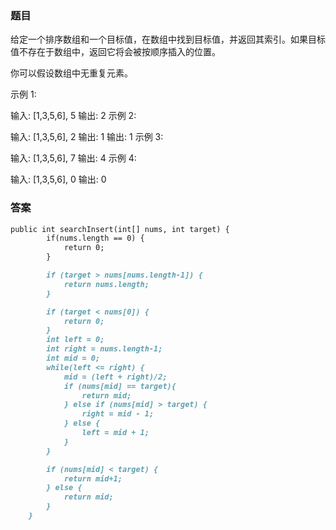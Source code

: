 ### 题目
给定一个排序数组和一个目标值，在数组中找到目标值，并返回其索引。如果目标值不存在于数组中，返回它将会被按顺序插入的位置。

你可以假设数组中无重复元素。

示例 1:

输入: [1,3,5,6], 5
输出: 2
示例 2:

输入: [1,3,5,6], 2
输出: 1
输出: 1
示例 3:

输入: [1,3,5,6], 7
输出: 4
示例 4:

输入: [1,3,5,6], 0
输出: 0


### 答案
```markdown
public int searchInsert(int[] nums, int target) {
        if(nums.length == 0) {
            return 0;
        }

        if (target > nums[nums.length-1]) {
            return nums.length;
        }

        if (target < nums[0]) {
            return 0;
        }
        int left = 0;
        int right = nums.length-1;
        int mid = 0;
        while(left <= right) {
            mid = (left + right)/2;
            if (nums[mid] == target){
                return mid;
            } else if (nums[mid] > target) {
                right = mid - 1;
            } else {
                left = mid + 1;
            }
        }

        if (nums[mid] < target) {
            return mid+1;
        } else {
            return mid;
        }
    }
```